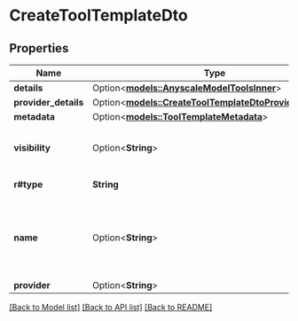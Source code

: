 # CreateToolTemplateDto

## Properties

Name | Type | Description | Notes
------------ | ------------- | ------------- | -------------
**details** | Option<[**models::AnyscaleModelToolsInner**](AnyscaleModel_tools_inner.md)> |  | [optional]
**provider_details** | Option<[**models::CreateToolTemplateDtoProviderDetails**](CreateToolTemplateDTO_providerDetails.md)> |  | [optional]
**metadata** | Option<[**models::ToolTemplateMetadata**](ToolTemplateMetadata.md)> |  | [optional]
**visibility** | Option<**String**> |  | [optional][default to Private]
**r#type** | **String** |  | [default to Tool]
**name** | Option<**String**> | The name of the template. This is just for your own reference. | [optional]
**provider** | Option<**String**> |  | [optional]

[[Back to Model list]](../README.md#documentation-for-models) [[Back to API list]](../README.md#documentation-for-api-endpoints) [[Back to README]](../README.md)


